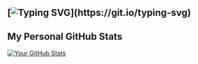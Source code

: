 ## [![Typing SVG](https://readme-typing-svg.demolab.com?font=Terminess&size=18&pause=2000&width=435&lines=currently%3A+pretending+my+code+is+a+feature%2C+not+a+bug...;currently%3A+teaching+malware+to+play+nice...;currently%3A+obfuscating+my+life+choices...;currently%3A+telling+my+AV+it%E2%80%99s+a+false+positive...;currently%3A+bypassing+EDRs+(and+my+sleep+schedule)...)](https://git.io/typing-svg)


## My Personal GitHub Stats

[![Your GitHub Stats](https://github-readme-stats.vercel.app/api?username=0xjrx&show_icons=true&theme=dracula)](https://github.com/anuraghazra/github-readme-stats) 
